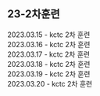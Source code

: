 ## 23-2차훈련
2023.03.15 - kctc 2차 훈련<br>
2023.03.16 - kctc 2차 훈련<br>
2023.03.17 - kctc 2차 훈련<br>
2023.03.18 - kctc 2차 훈련<br>
2023.03.19 - kctc 2차 훈련<br>
2023.03.20 - kctc 2차 훈련<br>
